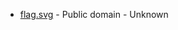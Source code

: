 * [flag.svg](https://commons.wikimedia.org/wiki/File:Søndre_Land_komm.svg) - Public domain - Unknown
